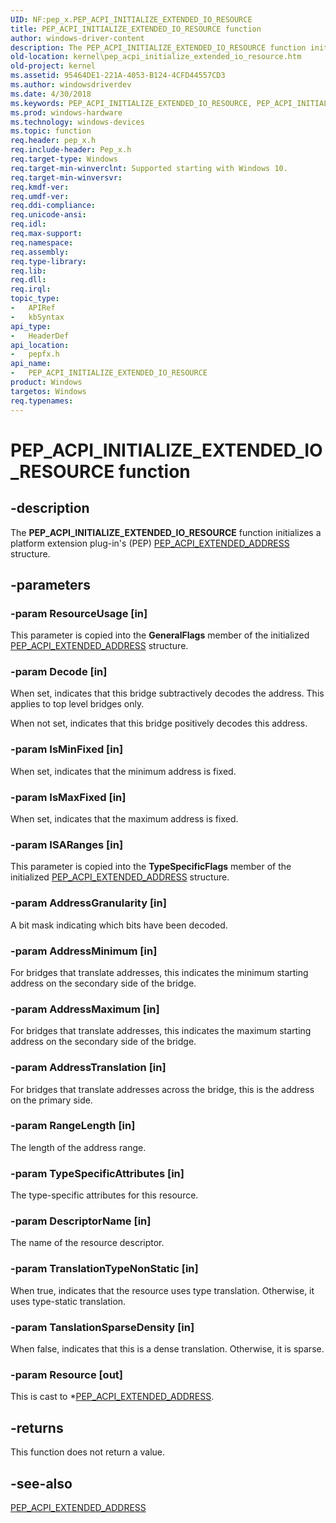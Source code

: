 ```yaml
---
UID: NF:pep_x.PEP_ACPI_INITIALIZE_EXTENDED_IO_RESOURCE
title: PEP_ACPI_INITIALIZE_EXTENDED_IO_RESOURCE function
author: windows-driver-content
description: The PEP_ACPI_INITIALIZE_EXTENDED_IO_RESOURCE function initializes a platform extension plug-in's (PEP) PEP_ACPI_EXTENDED_ADDRESS structure.
old-location: kernel\pep_acpi_initialize_extended_io_resource.htm
old-project: kernel
ms.assetid: 95464DE1-221A-4053-B124-4CFD44557CD3
ms.author: windowsdriverdev
ms.date: 4/30/2018
ms.keywords: PEP_ACPI_INITIALIZE_EXTENDED_IO_RESOURCE, PEP_ACPI_INITIALIZE_EXTENDED_IO_RESOURCE function [Kernel-Mode Driver Architecture], kernel.pep_acpi_initialize_extended_io_resource, pepfx/PEP_ACPI_INITIALIZE_EXTENDED_IO_RESOURCE
ms.prod: windows-hardware
ms.technology: windows-devices
ms.topic: function
req.header: pep_x.h
req.include-header: Pep_x.h
req.target-type: Windows
req.target-min-winverclnt: Supported starting with Windows 10.
req.target-min-winversvr: 
req.kmdf-ver: 
req.umdf-ver: 
req.ddi-compliance: 
req.unicode-ansi: 
req.idl: 
req.max-support: 
req.namespace: 
req.assembly: 
req.type-library: 
req.lib: 
req.dll: 
req.irql: 
topic_type:
-	APIRef
-	kbSyntax
api_type:
-	HeaderDef
api_location:
-	pepfx.h
api_name:
-	PEP_ACPI_INITIALIZE_EXTENDED_IO_RESOURCE
product: Windows
targetos: Windows
req.typenames: 
---
```


# PEP_ACPI_INITIALIZE_EXTENDED_IO_RESOURCE function


## -description


The <b>PEP_ACPI_INITIALIZE_EXTENDED_IO_RESOURCE</b> function initializes a platform extension plug-in's (PEP) <a href="https://msdn.microsoft.com/library/windows/hardware/mt186670">PEP_ACPI_EXTENDED_ADDRESS</a> structure.


## -parameters




### -param ResourceUsage [in]

This parameter is copied into the <b>GeneralFlags</b> member of the initialized <a href="https://msdn.microsoft.com/library/windows/hardware/mt186670">PEP_ACPI_EXTENDED_ADDRESS</a> structure.


### -param Decode [in]

When set, indicates that this bridge subtractively decodes the address. This applies to top level bridges only. 

When not set, indicates that this bridge positively decodes this address.


### -param IsMinFixed [in]

When set, indicates that the minimum address is fixed.


### -param IsMaxFixed [in]

When set, indicates that the maximum address is fixed. 


### -param ISARanges [in]

This parameter is copied into the <b>TypeSpecificFlags</b> member of the initialized <a href="https://msdn.microsoft.com/library/windows/hardware/mt186670">PEP_ACPI_EXTENDED_ADDRESS</a> structure.


### -param AddressGranularity [in]

A bit mask indicating which bits have been decoded.


### -param AddressMinimum [in]

For bridges that translate addresses, this indicates the minimum starting address on the secondary side of the bridge.


### -param AddressMaximum [in]

For bridges that translate addresses, this indicates the maximum starting address on the secondary side of the bridge.


### -param AddressTranslation [in]

For bridges that translate addresses across the bridge, this is the
address on the primary side. 


### -param RangeLength [in]

The length of the address range. 


### -param TypeSpecificAttributes [in]

The type-specific attributes for this resource.


### -param DescriptorName [in]

The name of the resource descriptor.


### -param TranslationTypeNonStatic [in]

When true, indicates that the resource uses type translation. Otherwise, it uses type-static translation.


### -param TanslationSparseDensity [in]

When false, indicates that this is a dense translation. Otherwise, it is sparse. 


### -param Resource [out]

This is cast to *<a href="https://msdn.microsoft.com/library/windows/hardware/mt186670">PEP_ACPI_EXTENDED_ADDRESS</a>.


## -returns



This function does not return a value.




## -see-also




<a href="https://msdn.microsoft.com/library/windows/hardware/mt186670">PEP_ACPI_EXTENDED_ADDRESS</a>
 

 

